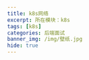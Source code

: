 ```yaml
---
title: k8s网络
excerpt: 所在模块：k8s
tags: [k8s]
categories: 后端面试
banner_img: /img/壁纸.jpg
hide: true
---
```


